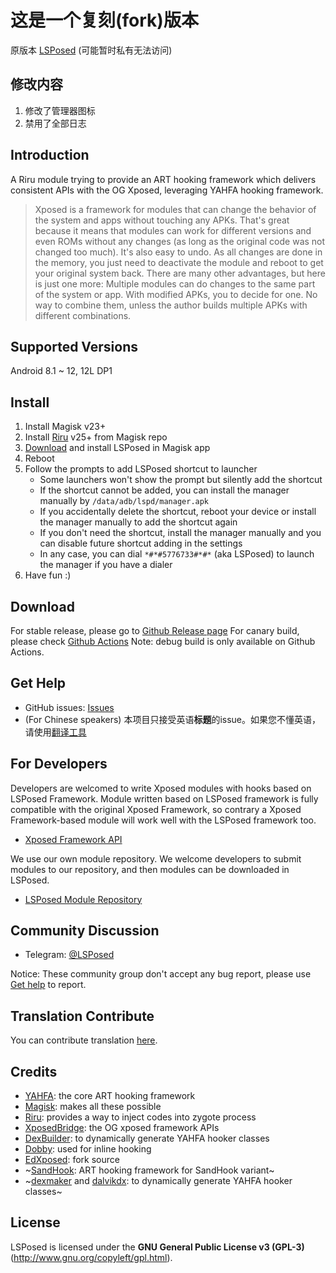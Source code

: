 # 这是一个复刻(fork)版本

原版本 [LSPosed](https://github.com/LSPosed/LSPosed) (可能暂时私有无法访问)

## 修改内容

1. 修改了管理器图标
2. 禁用了全部日志

## Introduction 

A Riru module trying to provide an ART hooking framework which delivers consistent APIs with the OG Xposed, leveraging YAHFA hooking framework.

> Xposed is a framework for modules that can change the behavior of the system and apps without touching any APKs. That's great because it means that modules can work for different versions and even ROMs without any changes (as long as the original code was not changed too much). It's also easy to undo. As all changes are done in the memory, you just need to deactivate the module and reboot to get your original system back. There are many other advantages, but here is just one more: Multiple modules can do changes to the same part of the system or app. With modified APKs, you to decide for one. No way to combine them, unless the author builds multiple APKs with different combinations.

## Supported Versions

Android 8.1 ~ 12, 12L DP1

## Install

1. Install Magisk v23+
2. Install [Riru](https://github.com/RikkaApps/Riru/releases) v25+ from Magisk repo
3. [Download](#download) and install LSPosed in Magisk app
4. Reboot
5. Follow the prompts to add LSPosed shortcut to launcher
    - Some launchers won't show the prompt but silently add the shortcut
    - If the shortcut cannot be added, you can install the manager manually by `/data/adb/lspd/manager.apk`
    - If you accidentally delete the shortcut, reboot your device or install the manager manually to add the shortcut again
    - If you don't need the shortcut, install the manager manually and you can disable future shortcut adding in the settings
    - In any case, you can dial `*#*#5776733#*#*` (aka LSPosed) to launch the manager if you have a dialer
6. Have fun :)

## Download

For stable release, please go to [Github Release page](https://github.com/LSPosed/LSPosed/releases)
For canary build, please check [Github Actions](https://github.com/LSPosed/LSPosed/actions)
Note: debug build is only available on Github Actions.

## Get Help

- GitHub issues: [Issues](https://github.com/LSPosed/LSPosed/issues/)
- (For Chinese speakers) 本项目只接受英语**标题**的issue。如果您不懂英语，请使用[翻译工具](https://www.deepl.com/zh/translator)

## For Developers

Developers are welcomed to write Xposed modules with hooks based on LSPosed Framework. Module written based on LSPosed framework is fully compatible with the original Xposed Framework, so contrary a Xposed Framework-based module will work well with the LSPosed framework too.

- [Xposed Framework API](https://api.xposed.info/)

We use our own module repository. We welcome developers to submit modules to our repository, and then modules can be downloaded in LSPosed.

- [LSPosed Module Repository](https://github.com/Xposed-Modules-Repo)

## Community Discussion

- Telegram: [@LSPosed](https://t.me/s/LSPosed)

Notice: These community group don't accept any bug report, please use [Get help](#get-help) to report.

## Translation Contribute

You can contribute translation [here](https://lsposed.crowdin.com/lsposed).

## Credits 

- [YAHFA](https://github.com/rk700/YAHFA): the core ART hooking framework
- [Magisk](https://github.com/topjohnwu/Magisk/): makes all these possible
- [Riru](https://github.com/RikkaApps/Riru): provides a way to inject codes into zygote process
- [XposedBridge](https://github.com/rovo89/XposedBridge): the OG xposed framework APIs
- [DexBuilder](https://github.com/LSPosed/DexBuilder): to dynamically generate YAHFA hooker classes
- [Dobby](https://github.com/jmpews/Dobby): used for inline hooking
- [EdXposed](https://github.com/ElderDrivers/EdXposed): fork source
- ~[SandHook](https://github.com/ganyao114/SandHook/): ART hooking framework for SandHook variant~
- ~[dexmaker](https://github.com/linkedin/dexmaker) and [dalvikdx](https://github.com/JakeWharton/dalvik-dx): to dynamically generate YAHFA hooker classes~

## License

LSPosed is licensed under the **GNU General Public License v3 (GPL-3)** (http://www.gnu.org/copyleft/gpl.html).